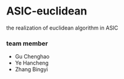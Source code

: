 # ASIC-euclidean
the realization of euclidean algorithm in ASIC

### team member 
* Gu Chenghao
* Ye Hancheng
* Zhang Bingyi 

###
